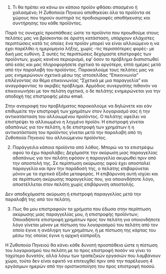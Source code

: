 1. Τι θα πρέπει να κάνω αν κάποιο προϊόν φθάσει σπασμένο ή χαλασμένο;
Η Ζυθοποιία Πηνειού αποθηκεύει όλα τα προϊόντα σε χώρους που τηρούν αυστηρά τις προδιαγραφές αποθήκευσης και συντήρησης του κάθε προϊόντος.

Παρά τις συνεχείς προσπάθειες ώστε τα προϊόντα που προωθούμε στους πελάτες μας να βρίσκονται σε άριστη κατάσταση, υπάρχουν ελάχιστες περιπτώσεις κατά τις οποίες ένα προϊόν μπορεί να είναι αλλοιώμενο η να εχει παρέλθει η ημερομηνία λήξης,  χωρίς -τις περισσότερες φορές- με δική μας ευθύνη. Σ αυτές τις περιπτώσεις δεχόμαστε επιστροφές των προϊόντων, χωρίς κανένα περιορισμό, εφ’ όσον το πρόβλημα διαπιστωθεί από εσάς και μας πληροφορήσετε σχετικά το αργότερο, επτά ημέρες μετά από την παραλαβή του προϊόντος. Παρακαλούμε τους πελάτες μας να μας ενημερώνουν σχετικά μέσω της ιστοσελίδας “Επικοινωνία” επιλέγοντας σα θέμα επικοινωνίας “Σχετικά με μια παραγγελία” και αναγράφοντας το ακριβές πρόβλημα. Αρμόδιος συνεργάτης πιθανόν να επικοινωνήσει με τον πελάτη σχετικά, ο δε πελάτης ενημερώνεται για την αποδοχή της επιστροφής μέσω email.

Στην αναγραφή του προβλήματος παρακαλούμε να δηλώνετε και εάν επιθυμείτε την επιστροφή των χρημάτων στον λογαριασμό σας ή την αντικατάσταση του αλλοιωμένου  προϊόντος. Ο πελάτης οφείλει να επιστρέψει το αλλοιωμένο η ληγμένο προϊόν. Η επιστροφή γίνεται αδαπάνως για τον πελάτη, η δε επιστροφή των χρημάτων ή η αντικατάσταση του προϊόντος γίνεται μετά την παραλαβή από τη Ζυθοποιία Πηνειού του αλλοιώμενου προϊόντος.

2. Παράγγειλα κάποια προϊόντα από λάθος. Μπορώ να τα επιστρέψω αφού τα έχω παραλάβει;
Δεχόμαστε την ακύρωση μιας παραγγελίας αδαπάνως για τον πελάτη εφόσον η παραγγελία ακυρωθεί πριν από την αποστολή της. Σε περίπτωση ακύρωσης αφού έχει αποσταλεί παραγγελία και πριν την παράδοσή της, ο πελάτης επιβαρύνεται μόνον με τα σχετικά έξοδα μεταφοράς. Η επιβάρυνση αυτή ισχύει και σε περίπτωση ακύρωσης παραγγελίας που, για οποιονδήποτε λόγο, αποστέλλεται στον πελάτη χωρίς επιβάρυνση αποστολής.

Δεν αποδεχόμαστε ακύρωση ή επιστροφή παραγγελίας μετά την παραλαβή της από τον πελάτη.

3. Πως θα μου επιστραφούν τα χρήματα που έδωσα στην περίπτωση ακύρωσης μιας παραγγελίας μου, ή επιστροφής προϊόντων;
Οποιαδήποτε επιστροφή χρημάτων προς τον πελάτη για οποιονδήποτε λόγο γίνεται μόνον με πίστωση του λογαριασμού του πελάτη από τον οποίο έγινε η ανάληψη των χρημάτων, ή με πίστωση της κάρτας του μέσω της οποίας έγινε η αρχική είσπραξη.

Η Ζυθοποιία Πηνειού θα κάνει κάθε δυνατή προσπάθεια ώστε η πίστωση του λογαριασμού του πελάτη με το προς επιστροφή ποσόν να γίνει το ταχύτερο δυνατόν, αλλά λόγω των τραπεζικών εργασιών που λαμβάνουν χώρα, τούτο δεν είναι εφικτό να επιτευχθεί πριν από την παρέλευση 4 εργάσιμων ημερών από την οριστικοποίηση του προς επιστροφή ποσού.
